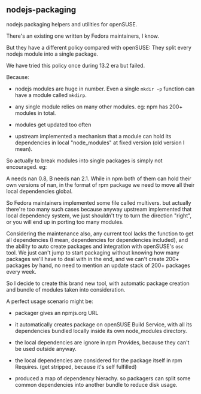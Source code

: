 ## nodejs-packaging

nodejs packaging helpers and utilities for openSUSE.

There's an existing one written by Fedora maintainers, I know.

But they have a different policy compared with openSUSE: They split every nodejs module into a single package.

We have tried this policy once during 13.2 era but failed.

Because:

* nodejs modules are huge in number. Even a single `mkdir -p` function can have a module called `mkdirp`.

* any single module relies on many other modules. eg: npm has 200+ modules in total. 

* modules get updated too often

* upstream implemented a mechanism that a module can hold its dependencies in local "node_modules" at fixed version (old version I mean). 

So actually to break modules into single packages is simply not encouraged. eg:

A needs nan 0.8, B needs nan 2.1. While in npm both of them can hold their own versions of nan, in the format of rpm package we need to move all their local dependencies global. 

So Fedora maintainers implemented some file called multivers. but actually there're too many such cases because anyway upstream implemented that local dependency system, we just shouldn't try to turn the direction "right", or you will end up in porting too many modules.

Considering the maintenance also, any current tool lacks the function to get all dependencies (I mean, dependencies for dependencies included), and the ability to auto create packages and integration with openSUSE's `osc` tool. We just can't jump to start packaging without knowing how many packages we'll have to deal with in the end, and we can't create 200+ packages by hand, no need to mention an update stack of 200+ packages every week.

So I decide to create this brand new tool, with automatic package creation and bundle of modules taken into consideration. 

A perfect usage scenario might be: 

* packager gives an npmjs.org URL

* it automatically creates package on openSUSE Build Service, with all its dependencies bundled locally inside its own node_modules directory.

* the local dependencies are ignore in rpm Provides, because they can't be used outside anyway.

* the local dependencies are considered for the package itself in rpm Requires. (get stripped, because it's self fulfilled)

* produced a map of dependency hierachy. so packagers can split some common dependencies into another bundle to reduce disk usage. 
